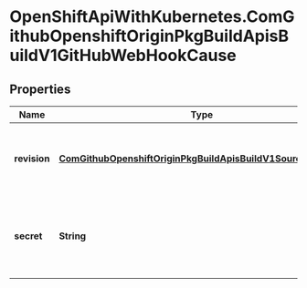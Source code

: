 # OpenShiftApiWithKubernetes.ComGithubOpenshiftOriginPkgBuildApisBuildV1GitHubWebHookCause

## Properties
Name | Type | Description | Notes
------------ | ------------- | ------------- | -------------
**revision** | [**ComGithubOpenshiftOriginPkgBuildApisBuildV1SourceRevision**](ComGithubOpenshiftOriginPkgBuildApisBuildV1SourceRevision.md) | revision is the git revision information of the trigger. | [optional] 
**secret** | **String** | secret is the obfuscated webhook secret that triggered a build. | [optional] 



